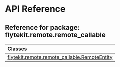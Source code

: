 # API Reference

## Reference for package: flytekit.remote.remote_callable

| Classes  |
| :------------- |
| [flytekit.remote.remote_callable.RemoteEntity](flytekit_remote_remote_callable_remoteentity) |
